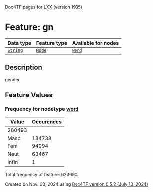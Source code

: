 Doc4TF pages for [LXX](https://github.com/CenterBLC/LXX) (version 1935)
# Feature: gn
Data type|Feature type|Available for nodes
---|---|---
[`String`](featuresbydatatype.md#string)|[`Node`](featuresbytype.md#node)| [`word`](featuresbynodetype.md#word) 
## Description
gender
## Feature Values
### Frequency for nodetype [word](featuresbynodetype.md#word)
Value|Occurences
---|---
|280493
Masc|184738
Fem|94994
Neut|63467
Infin|1

Total frequency of feature: 623693.
  

Created on Nov. 03, 2024 using [Doc4TF version 0.5.2 (July 10, 2024)](https://github.com/tonyjurg/Doc4TF/blob/main/CreateFeatureDoc.ipynb) 